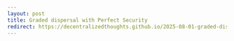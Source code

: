 ```yaml
---
layout: post
title: Graded dispersal with Perfect Security
redirect: https://decentralizedthoughts.github.io/2025-08-01-graded-dispersal/
---
```

